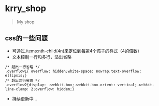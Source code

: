 # krry_shop

> My shop

## css的一些问题
- 可通过.items:nth-child(4n)来定位到每第4个孩子的样式（4的倍数）
- 文本控制一行和多行，溢出省略
```
/* 超出一行省略 */
.overflow1{ overflow: hidden;white-space: nowrap;text-overflow: ellipsis;}
/* 超出两行省略 */
.overflow2{display: -webkit-box;-webkit-box-orient: vertical;-webkit-line-clamp: 2;overflow: hidden;}
```

- 持续更新中...
